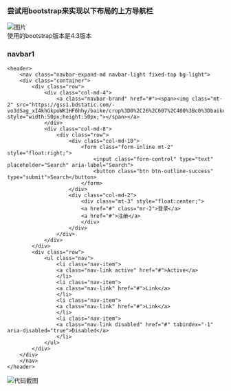### 尝试用bootstrap来实现以下布局的上方导航栏
![图片](https://github.com/lqr1023/knowledge-accumulation/blob/master/fe/bootstrap-example/navbar/imgs/TIM%E5%9B%BE%E7%89%8720190423100347.jpg?raw=true)   
使用的bootstrap版本是4.3版本
### navbar1
```
<header>
	<nav class="navbar-expand-md navbar-light fixed-top bg-light">
	<div class="container">
		<div class="row">
			<div class="col-md-4">
				<a class="navbar-brand" href="#"><span><img class="mt-2" src="https://gss1.bdstatic.com/-vo3dSag_xI4khGkpoWK1HF6hhy/baike/crop%3D0%2C26%2C607%2C400%3Bc0%3Dbaike80%2C5%2C5%2C80%2C26/sign=1da93d49b83eb1355088edfb9b2e84e1/f9dcd100baa1cd11ef286381bd12c8fcc2ce2df0.jpg" style="width:50px;height:50px;"></span></a>
			</div>
			<div class="col-md-8">
				<div class="row">
					<div class="col-md-10">
						<form class="form-inline mt-2" style="float:right;">
							<input class="form-control" type="text" placeholder="Search" aria-label="Search">
							<button class="btn btn-outline-success" type="submit">Search</button>
						</form>
					</div>
					<div class="col-md-2">
						<div class="mt-3" style="float:center;">
						<a href="#" class="mr-2">登录</a>
						<a href="#">注册</a>
						</div>
					</div>	
				</div>
			</div>
		</div>
		<div class="row">		
			<ul class="nav">
				<li class="nav-item">
				<a class="nav-link active" href="#">Active</a>
				</li>
				<li class="nav-item">
				<a class="nav-link" href="#">Link</a>
				</li>
				<li class="nav-item">
				<a class="nav-link" href="#">Link</a>
				</li>
				<li class="nav-item">
				<a class="nav-link disabled" href="#" tabindex="-1" aria-disabled="true">Disabled</a>
				</li>
			</ul>
		</div>	
	</div>
	</nav> 
</header>
```
![代码截图](https://github.com/lqr1023/knowledge-accumulation/blob/master/fe/bootstrap-example/navbar/imgs/TIM%E5%9B%BE%E7%89%8720190423144749.png?raw=true)
